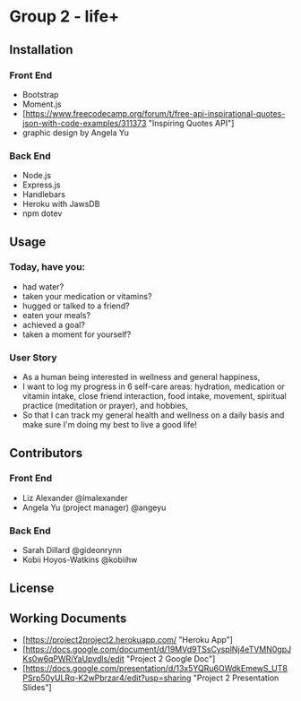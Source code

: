 # Group 2 - life+

## Installation

### Front End
* Bootstrap
* Moment.js
* [https://www.freecodecamp.org/forum/t/free-api-inspirational-quotes-json-with-code-examples/311373 "Inspiring Quotes API"]
* graphic design by Angela Yu

### Back End
* Node.js
* Express.js
* Handlebars
* Heroku with JawsDB
* npm dotev

## Usage

### Today, have you:
* had water?
* taken your medication or vitamins?
* hugged or talked to a friend?
* eaten your meals?
* achieved a goal?
* taken a moment for yourself?

### User Story
* As a human being interested in wellness and general happiness,
* I want to log my progress in 6 self-care areas: hydration, medication or vitamin intake, close friend interaction, food intake, movement, spiritual practice (meditation or prayer), and hobbies, 
* So that I can track my general health and wellness on a daily basis and make sure I'm doing my best to live a good life!

## Contributors 
### Front End
* Liz Alexander @lmalexander
* Angela Yu (project manager) @angeyu

### Back End
* Sarah Dillard @gideonrynn
* Kobii Hoyos-Watkins @kobiihw

## License

## Working Documents
* [https://project2project2.herokuapp.com/ "Heroku App"]
* [https://docs.google.com/document/d/19MVd9TSsCysplNj4eTVMN0gpJKs0w6qPWRiYaUpvdls/edit "Project 2 Google Doc"]
* [https://docs.google.com/presentation/d/13x5YQRu6OWdkEmewS_UT8PSrp50yULRq-K2wPbrzar4/edit?usp=sharing "Project 2 Presentation Slides"]
